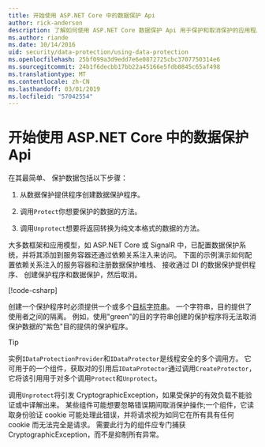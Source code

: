 ```yaml
---
title: 开始使用 ASP.NET Core 中的数据保护 Api
author: rick-anderson
description: 了解如何使用 ASP.NET Core 数据保护 Api 用于保护和取消保护的应用程序中的数据。
ms.author: riande
ms.date: 10/14/2016
uid: security/data-protection/using-data-protection
ms.openlocfilehash: 25bf099a3d9edd7e6e0872725cbc3707750314e6
ms.sourcegitcommit: 24b1f6decbb17bb22a45166e5fdb0845c65af498
ms.translationtype: MT
ms.contentlocale: zh-CN
ms.lasthandoff: 03/01/2019
ms.locfileid: "57042554"
---
```

# <a name="get-started-with-the-data-protection-apis-in-aspnet-core"></a>开始使用 ASP.NET Core 中的数据保护 Api

<a name="security-data-protection-getting-started"></a>

在其最简单、 保护数据包括以下步骤：

1. 从数据保护提供程序创建数据保护程序。

2. 调用`Protect`你想要保护的数据的方法。

3. 调用`Unprotect`想要将返回转换为纯文本格式的数据的方法。

大多数框架和应用模型，如 ASP.NET Core 或 SignalR 中，已配置数据保护系统，并将其添加到服务容器还通过依赖关系注入来访问。 下面的示例演示如何配置依赖关系注入的服务容器和注册数据保护堆栈、 接收通过 DI 的数据保护提供程序、 创建保护程序和数据保护，然后取消。

[!code-csharp[](../../security/data-protection/using-data-protection/samples/protectunprotect.cs?highlight=26,34,35,36,37,38,39,40)]

创建一个保护程序时必须提供一个或多个[目标字符串](xref:security/data-protection/consumer-apis/purpose-strings)。 一个字符串，目的提供了使用者之间的隔离。 例如，使用"green"的目的字符串创建的保护程序将无法取消保护数据的"紫色"目的提供的保护程序。

>[!TIP]
> 实例`IDataProtectionProvider`和`IDataProtector`是线程安全的多个调用方。 它可用于的一个组件，获取对的引用后`IDataProtector`通过调用`CreateProtector`，它将该引用用于对多个调用`Protect`和`Unprotect`。
>
>调用`Unprotect`将引发 CryptographicException，如果受保护的有效负载不能验证或中译解出来。 某些组件可能想要忽略错误期间取消保护操作;一个组件，它读取身份验证 cookie 可能处理此错误，并将请求视为如同它在所有具有任何 cookie 而无法完全是请求。 需要此行为的组件应专门捕获 CryptographicException，而不是抑制所有异常。
